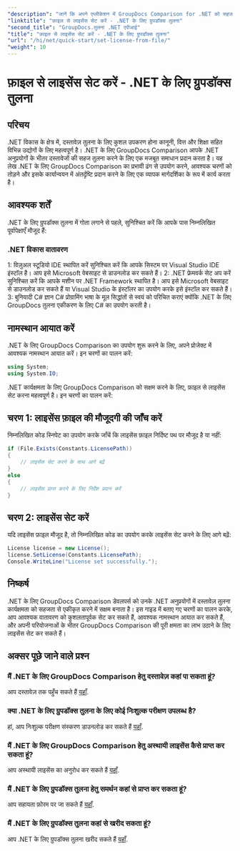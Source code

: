```yaml
---
"description": "जानें कि अपने एप्लीकेशन में GroupDocs Comparison for .NET को सहजता से कैसे एकीकृत करें। सेट अप करें, नामस्थान आयात करें और दस्तावेज़ों की तुलना आसानी से करें।"
"linktitle": "फ़ाइल से लाइसेंस सेट करें - .NET के लिए ग्रुपडॉक्स तुलना"
"second_title": "GroupDocs.तुलना .NET एपीआई"
"title": "फ़ाइल से लाइसेंस सेट करें - .NET के लिए ग्रुपडॉक्स तुलना"
"url": "/hi/net/quick-start/set-license-from-file/"
"weight": 10
---
```


# फ़ाइल से लाइसेंस सेट करें - .NET के लिए ग्रुपडॉक्स तुलना

## परिचय
.NET विकास के क्षेत्र में, दस्तावेज़ तुलना के लिए कुशल उपकरण होना कानूनी, वित्त और शिक्षा सहित विभिन्न उद्योगों के लिए महत्वपूर्ण है। .NET के लिए GroupDocs Comparison आपके .NET अनुप्रयोगों के भीतर दस्तावेजों की सहज तुलना करने के लिए एक मजबूत समाधान प्रदान करता है। यह लेख .NET के लिए GroupDocs Comparison का प्रभावी ढंग से उपयोग करने, आवश्यक चरणों को तोड़ने और इसके कार्यान्वयन में अंतर्दृष्टि प्रदान करने के लिए एक व्यापक मार्गदर्शिका के रूप में कार्य करता है।
## आवश्यक शर्तें
.NET के लिए ग्रुपडॉक्स तुलना में गोता लगाने से पहले, सुनिश्चित करें कि आपके पास निम्नलिखित पूर्वापेक्षाएँ मौजूद हैं:
### .NET विकास वातावरण
1: विज़ुअल स्टूडियो IDE स्थापित करें
सुनिश्चित करें कि आपके सिस्टम पर Visual Studio IDE इंस्टॉल है। आप इसे Microsoft वेबसाइट से डाउनलोड कर सकते हैं।
2: .NET फ्रेमवर्क सेट अप करें
सुनिश्चित करें कि आपके मशीन पर .NET Framework स्थापित है। आप इसे Microsoft वेबसाइट से डाउनलोड कर सकते हैं या Visual Studio के इंस्टॉलर का उपयोग करके इसे इंस्टॉल कर सकते हैं।
3: बुनियादी C# ज्ञान
C# प्रोग्रामिंग भाषा के मूल सिद्धांतों से स्वयं को परिचित कराएं क्योंकि .NET के लिए GroupDocs तुलना एकीकरण के लिए C# का उपयोग करती है।

## नामस्थान आयात करें
.NET के लिए GroupDocs Comparison का उपयोग शुरू करने के लिए, अपने प्रोजेक्ट में आवश्यक नामस्थान आयात करें। इन चरणों का पालन करें:
```csharp
using System;
using System.IO;
```

.NET कार्यक्षमता के लिए GroupDocs Comparison को सक्षम करने के लिए, फ़ाइल से लाइसेंस सेट करना महत्वपूर्ण है। इन चरणों का पालन करें:
## चरण 1: लाइसेंस फ़ाइल की मौजूदगी की जाँच करें
निम्नलिखित कोड स्निपेट का उपयोग करके जाँचें कि लाइसेंस फ़ाइल निर्दिष्ट पथ पर मौजूद है या नहीं:
```csharp
if (File.Exists(Constants.LicensePath))
{
    // लाइसेंस सेट करने के साथ आगे बढ़ें
}
else
{
    // लाइसेंस प्राप्त करने के लिए निर्देश प्रदान करें
}
```
## चरण 2: लाइसेंस सेट करें
यदि लाइसेंस फ़ाइल मौजूद है, तो निम्नलिखित कोड का उपयोग करके लाइसेंस सेट करने के लिए आगे बढ़ें:
```csharp
License license = new License();
license.SetLicense(Constants.LicensePath);
Console.WriteLine("License set successfully.");
```

## निष्कर्ष
.NET के लिए GroupDocs Comparison डेवलपर्स को उनके .NET अनुप्रयोगों में दस्तावेज़ तुलना कार्यक्षमता को सहजता से एकीकृत करने में सक्षम बनाता है। इस गाइड में बताए गए चरणों का पालन करके, आप आवश्यक वातावरण को कुशलतापूर्वक सेट कर सकते हैं, आवश्यक नामस्थान आयात कर सकते हैं, और अपनी परियोजनाओं के भीतर GroupDocs Comparison की पूरी क्षमता का लाभ उठाने के लिए लाइसेंस सेट कर सकते हैं।
## अक्सर पूछे जाने वाले प्रश्न
### मैं .NET के लिए GroupDocs Comparison हेतु दस्तावेज़ कहां पा सकता हूं?
आप दस्तावेज़ तक पहुँच सकते हैं [यहाँ](https://tutorials.groupdocs.com/comparison/net/).
### क्या .NET के लिए ग्रुपडॉक्स तुलना के लिए कोई निःशुल्क परीक्षण उपलब्ध है?
हां, आप निःशुल्क परीक्षण संस्करण डाउनलोड कर सकते हैं [यहाँ](https://releases.groupdocs.com/).
### मैं .NET के लिए GroupDocs Comparison हेतु अस्थायी लाइसेंस कैसे प्राप्त कर सकता हूं?
आप अस्थायी लाइसेंस का अनुरोध कर सकते हैं [यहाँ](https://purchase.groupdocs.com/temporary-license/).
### मैं .NET के लिए ग्रुपडॉक्स तुलना हेतु समर्थन कहां से प्राप्त कर सकता हूं?
आप सहायता फ़ोरम पर जा सकते हैं [यहाँ](https://forum.groupdocs.com/c/comparison/12).
### मैं .NET के लिए ग्रुपडॉक्स तुलना कहां से खरीद सकता हूं?
आप .NET के लिए ग्रुपडॉक्स तुलना खरीद सकते हैं [यहाँ](https://purchase.groupdocs.com/buy).